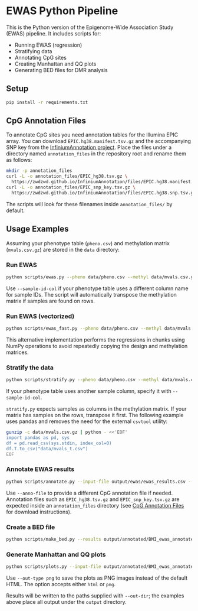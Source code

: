 # EWAS Python Pipeline

This is the Python version of the Epigenome-Wide Association Study (EWAS) pipeline.
It includes scripts for:

- Running EWAS (regression)  
- Stratifying data  
- Annotating CpG sites  
- Creating Manhattan and QQ plots  
- Generating BED files for DMR analysis

## Setup

```bash
pip install -r requirements.txt
```

## CpG Annotation Files

To annotate CpG sites you need annotation tables for the Illumina EPIC array.
You can download `EPIC.hg38.manifest.tsv.gz` and the accompanying SNP key from
the [InfiniumAnnotation project](https://zwdzwd.github.io/InfiniumAnnotation/).
Place the files under a directory named `annotation_files` in the repository
root and rename them as follows:

```bash
mkdir -p annotation_files
curl -L -o annotation_files/EPIC_hg38.tsv.gz \
  https://zwdzwd.github.io/InfiniumAnnotation/files/EPIC.hg38.manifest.tsv.gz
curl -L -o annotation_files/EPIC_snp_key.tsv.gz \
  https://zwdzwd.github.io/InfiniumAnnotation/files/EPIC.hg38.snp.tsv.gz
```

The scripts will look for these filenames inside `annotation_files/` by
default.

## Usage Examples

Assuming your phenotype table (`pheno.csv`) and methylation matrix (`mvals.csv.gz`) are stored in the `data` directory:

### Run EWAS
```bash
python scripts/ewas.py --pheno data/pheno.csv --methyl data/mvals.csv.gz --assoc BMI --out-dir output/ewas
```
Use `--sample-id-col` if your phenotype table uses a different column name for sample IDs. The script will automatically transpose the methylation matrix if samples are found on rows.

### Run EWAS (vectorized)
```bash
python scripts/ewas_fast.py --pheno data/pheno.csv --methyl data/mvals.csv.gz --assoc BMI --out-dir output/ewas
```
This alternative implementation performs the regressions in chunks using NumPy operations to avoid repeatedly copying the design and methylation matrices.

### Stratify the data
```bash
python scripts/stratify.py --pheno data/pheno.csv --methyl data/mvals.csv.gz --stratify sex re --out-dir output/stratified
```
If your phenotype table uses another sample column, specify it with `--sample-id-col`.

`stratify.py` expects samples as columns in the methylation matrix. If your
matrix has samples on the rows, transpose it first. The following example uses
pandas and removes the need for the external `csvtool` utility:

```bash
gunzip -c data/mvals.csv.gz | python - <<'EOF'
import pandas as pd, sys
df = pd.read_csv(sys.stdin, index_col=0)
df.T.to_csv("data/mvals_t.csv")
EOF
```

### Annotate EWAS results
```bash
python scripts/annotate.py --input-file output/ewas/ewas_results.csv --out-dir output/annotated --assoc BMI --stratified no
```
Use `--anno-file` to provide a different CpG annotation file if needed.
Annotation files such as `EPIC_hg38.tsv.gz` and `EPIC_snp_key.tsv.gz` are expected inside an `annotation_files` directory (see [CpG Annotation Files](#cpg-annotation-files) for download instructions).

### Create a BED file
```bash
python scripts/make_bed.py --results output/annotated/BMI_ewas_annotated_results.csv --assoc BMI --out-dir output/bed --p-threshold 1e-5
```

### Generate Manhattan and QQ plots
```bash
python scripts/plots.py --input-file output/annotated/BMI_ewas_annotated_results.csv --assoc BMI --out-dir output/plots
```
Use `--out-type png` to save the plots as PNG images instead of the default HTML.
The option accepts either `html` or `png`.

Results will be written to the paths supplied with `--out-dir`; the examples above place all output under the `output` directory.
